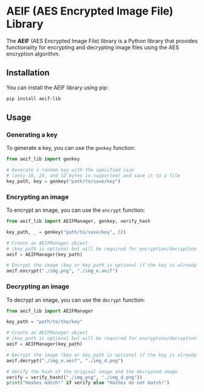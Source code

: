 # AEIF (AES Encrypted Image File) Library

The **AEIF** (AES Encrypted Image File) library is a Python library that provides functionality for encrypting and decrypting image files using the AES encryption algorithm.

## **Installation**

You can install the AEIF library using pip:

```bash
pip install aeif-lib
```

## **Usage**

### Generating a key

To generate a key, you can use the `genkey` function:

```python
from aeif_lib import genkey

# Generate a random key with the specified size
# (only 16, 24, and 32 bytes is supported) and save it to a file
key_path, key = genkey("path/to/save/key")
```

### Encrypting an image

To encrypt an image, you can use the `encrypt` function:

```python
from aeif_lib import AEIFManager, genkey, verify_hash

key_path, _ = genkey("path/to/save/key", 32)

# Create an AEIFManager object
# (key_path is optional but will be required for encryption/decryption if not set)
aeif = AEIFManager(key_path)

# Encrypt the image (key or key_path is optional if the key is already set)
aeif.encrypt("./img.png", "./img_e.aeif")
```

### Decrypting an image

To decrypt an image, you can use the `decrypt` function:

```python
from aeif_lib import AEIFManager

key_path = "path/to/the/key"

# Create an AEIFManager object
# (key_path is optional but will be required for encryption/decryption if not set)
aeif = AEIFManager(key_path)

# Decrypt the image (key or key_path is optional if the key is already set)
aeif.decrypt("./img_e.aeif", "./img_d.png")

# Verify the hash of the original image and the decrypted image
verify = verify_hash(("./img.png", "./img_d.png"))
print("Hashes match!" if verify else "Hashes do not match!")
```
